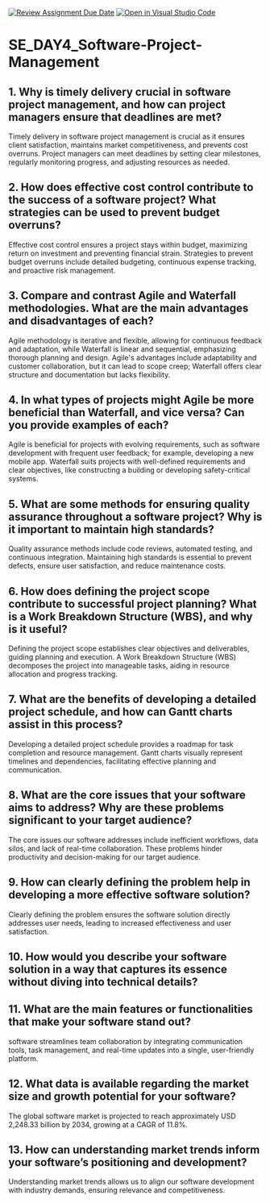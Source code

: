 [![Review Assignment Due Date](https://classroom.github.com/assets/deadline-readme-button-22041afd0340ce965d47ae6ef1cefeee28c7c493a6346c4f15d667ab976d596c.svg)](https://classroom.github.com/a/9pw6JKcu)
[![Open in Visual Studio Code](https://classroom.github.com/assets/open-in-vscode-2e0aaae1b6195c2367325f4f02e2d04e9abb55f0b24a779b69b11b9e10269abc.svg)](https://classroom.github.com/online_ide?assignment_repo_id=18444221&assignment_repo_type=AssignmentRepo)
# SE_DAY4_Software-Project-Management
## 1. Why is timely delivery crucial in software project management, and how can project managers ensure that deadlines are met?
Timely delivery in software project management is crucial as it ensures client satisfaction, maintains market competitiveness, and prevents cost overruns. Project managers can meet deadlines by setting clear milestones, regularly monitoring progress, and adjusting resources as needed.
## 2. How does effective cost control contribute to the success of a software project? What strategies can be used to prevent budget overruns?
Effective cost control ensures a project stays within budget, maximizing return on investment and preventing financial strain. Strategies to prevent budget overruns include detailed budgeting, continuous expense tracking, and proactive risk management.
## 3. Compare and contrast Agile and Waterfall methodologies. What are the main advantages and disadvantages of each?
Agile methodology is iterative and flexible, allowing for continuous feedback and adaptation, while Waterfall is linear and sequential, emphasizing thorough planning and design. Agile's advantages include adaptability and customer collaboration, but it can lead to scope creep; Waterfall offers clear structure and documentation but lacks flexibility.
## 4. In what types of projects might Agile be more beneficial than Waterfall, and vice versa? Can you provide examples of each?
Agile is beneficial for projects with evolving requirements, such as software development with frequent user feedback; for example, developing a new mobile app. Waterfall suits projects with well-defined requirements and clear objectives, like constructing a building or developing safety-critical systems.
## 5. What are some methods for ensuring quality assurance throughout a software project? Why is it important to maintain high standards?
Quality assurance methods include code reviews, automated testing, and continuous integration. Maintaining high standards is essential to prevent defects, ensure user satisfaction, and reduce maintenance costs.
## 6. How does defining the project scope contribute to successful project planning? What is a Work Breakdown Structure (WBS), and why is it useful?
Defining the project scope establishes clear objectives and deliverables, guiding planning and execution. A Work Breakdown Structure (WBS) decomposes the project into manageable tasks, aiding in resource allocation and progress tracking.
## 7. What are the benefits of developing a detailed project schedule, and how can Gantt charts assist in this process?
Developing a detailed project schedule provides a roadmap for task completion and resource management. Gantt charts visually represent timelines and dependencies, facilitating effective planning and communication.
## 8. What are the core issues that your software aims to address? Why are these problems significant to your target audience?
The core issues our software addresses include inefficient workflows, data silos, and lack of real-time collaboration. These problems hinder productivity and decision-making for our target audience.
## 9. How can clearly defining the problem help in developing a more effective software solution?
Clearly defining the problem ensures the software solution directly addresses user needs, leading to increased effectiveness and user satisfaction.
## 10. How would you describe your software solution in a way that captures its essence without diving into technical details?
## 11. What are the main features or functionalities that make your software stand out?
software streamlines team collaboration by integrating communication tools, task management, and real-time updates into a single, user-friendly platform.
## 12. What data is available regarding the market size and growth potential for your software?
The global software market is projected to reach approximately USD 2,248.33 billion by 2034, growing at a CAGR of 11.8%. 
## 13. How can understanding market trends inform your software’s positioning and development?
Understanding market trends allows us to align our software development with industry demands, ensuring relevance and competitiveness.
